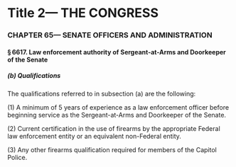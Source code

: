 
# Title 2— THE CONGRESS
### CHAPTER 65— SENATE OFFICERS AND ADMINISTRATION
#### § 6617. Law enforcement authority of Sergeant-at-Arms and Doorkeeper of the Senate
##### (b) Qualifications

The qualifications referred to in subsection (a) are the following:

(1) A minimum of 5 years of experience as a law enforcement officer before beginning service as the Sergeant-at-Arms and Doorkeeper of the Senate.

(2) Current certification in the use of firearms by the appropriate Federal law enforcement entity or an equivalent non-Federal entity.

(3) Any other firearms qualification required for members of the Capitol Police.
